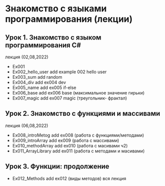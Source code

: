 # Знакомство с языками программирования (лекции) #
## Урок 1. Знакомство с языком программирования C# ##

лекция (02,08,2022)
* Ex001 
* Ex002_hello_user add example 002 hello user
* Ex003_sum add random 
* Ex004_div add ex004 dev 
* Ex005_name add ex005 if-else 
* Ex006_base add ex006 base (максимальное значение гирьки) 
* Ex007_magic add ex007 magic (треугольник- фрактал)

## Урок 2. Знакомство с функциями и массивами ##

лекция (06,08,2022)
* Ex008_introMetog add ex008 (работа с функциями/методами) 
* Ex009_introArray add ex009 (работа с массивами)
* Ex010_methodArray add ex010 (работа с масивами ч2) 
* Ex011_ArrayLibrary add ex011 (работа с методами и масивами)

## Урок 3. Функции: продолжение ##

* Ex012_Methods add ex012 (виды методов) вся лекция
